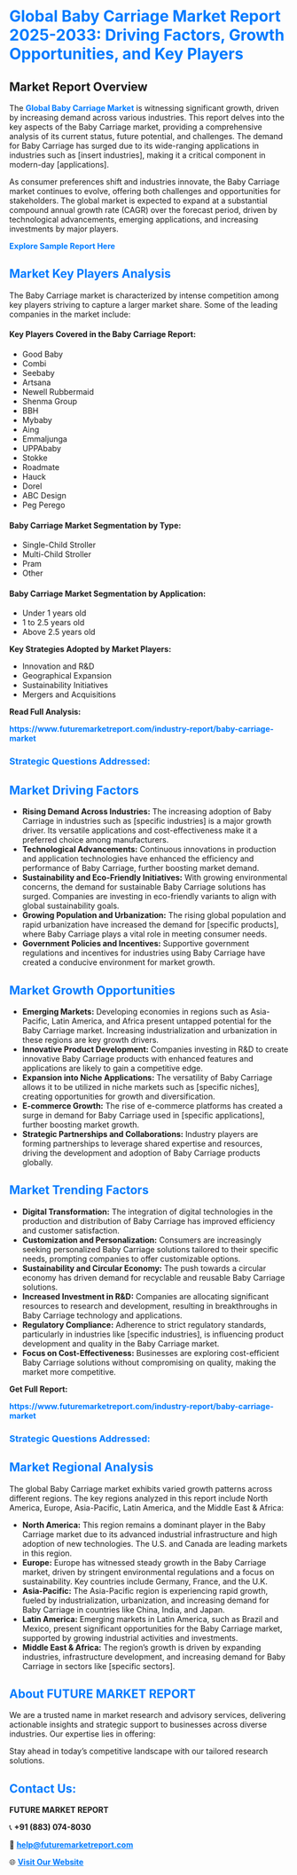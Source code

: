 <h1 style="color: #007BFF;">Global Baby Carriage Market Report 2025-2033: Driving Factors, Growth Opportunities, and Key Players</h1>

<section id="overview">
<h2>Market Report Overview</h2>
<p>The <a href="https://www.futuremarketreport.com/industry-report/baby-carriage-market" style="color: #007BFF; text-decoration: none;"><strong>Global Baby Carriage Market</strong></a> is witnessing significant growth, driven by increasing demand across various industries. This report delves into the key aspects of the Baby Carriage market, providing a comprehensive analysis of its current status, future potential, and challenges. The demand for Baby Carriage has surged due to its wide-ranging applications in industries such as [insert industries], making it a critical component in modern-day [applications].</p>
<p>As consumer preferences shift and industries innovate, the Baby Carriage market continues to evolve, offering both challenges and opportunities for stakeholders. The global market is expected to expand at a substantial compound annual growth rate (CAGR) over the forecast period, driven by technological advancements, emerging applications, and increasing investments by major players.</p>
</section>

<section id="overview">
<p><a href="https://www.futuremarketreport.com/request-sample/reportId=86251" style="color: #007BFF; text-decoration: none;"><strong>Explore Sample Report Here</strong></a></p>
</section>

<section id="key-players">
<h2 style="color: #007BFF;">Market Key Players Analysis</h2>
<p>The Baby Carriage market is characterized by intense competition among key players striving to capture a larger market share. Some of the leading companies in the market include:</p>
<h4>Key Players Covered in the Baby Carriage Report:</h4>
<ul><li>Good Baby</li><li>Combi</li><li>Seebaby</li><li>Artsana</li><li>Newell Rubbermaid</li><li>Shenma Group</li><li>BBH</li><li>Mybaby</li><li>Aing</li><li>Emmaljunga</li><li>UPPAbaby</li><li>Stokke</li><li>Roadmate</li><li>Hauck</li><li>Dorel</li><li>ABC Design</li><li>Peg Perego</li></ul>
<h4>Baby Carriage Market Segmentation by Type:</h4>
<ul><li>Single-Child Stroller</li><li>Multi-Child Stroller</li><li>Pram</li><li>Other</li></ul>

<h4>Baby Carriage Market Segmentation by Application:</h4>
<ul><li>Under 1 years old</li><li>1 to 2.5 years old</li><li>Above 2.5 years old</li></ul>
<p><strong>Key Strategies Adopted by Market Players:</strong></p>
<ul>
<li>Innovation and R&D</li>
<li>Geographical Expansion</li>
<li>Sustainability Initiatives</li>
<li>Mergers and Acquisitions</li>
</ul>
</section>

<section>
<p><strong>Read Full Analysis: </strong></p><a href="https://www.futuremarketreport.com/industry-report/baby-carriage-market" style="color: #007BFF; text-decoration: none;"><strong>https://www.futuremarketreport.com/industry-report/baby-carriage-market</strong></a>
<h3 style="color: #007BFF;">Strategic Questions Addressed:</h3>
</section>

<section id="driving-factors">
<h2 style="color: #007BFF;">Market Driving Factors</h2>
<ul>
<li><strong>Rising Demand Across Industries:</strong> The increasing adoption of Baby Carriage in industries such as [specific industries] is a major growth driver. Its versatile applications and cost-effectiveness make it a preferred choice among manufacturers.</li>
<li><strong>Technological Advancements:</strong> Continuous innovations in production and application technologies have enhanced the efficiency and performance of Baby Carriage, further boosting market demand.</li>
<li><strong>Sustainability and Eco-Friendly Initiatives:</strong> With growing environmental concerns, the demand for sustainable Baby Carriage solutions has surged. Companies are investing in eco-friendly variants to align with global sustainability goals.</li>
<li><strong>Growing Population and Urbanization:</strong> The rising global population and rapid urbanization have increased the demand for [specific products], where Baby Carriage plays a vital role in meeting consumer needs.</li>
<li><strong>Government Policies and Incentives:</strong> Supportive government regulations and incentives for industries using Baby Carriage have created a conducive environment for market growth.</li>
</ul>
</section>

<section id="growth-opportunities">
<h2 style="color: #007BFF;">Market Growth Opportunities</h2>
<ul>
<li><strong>Emerging Markets:</strong> Developing economies in regions such as Asia-Pacific, Latin America, and Africa present untapped potential for the Baby Carriage market. Increasing industrialization and urbanization in these regions are key growth drivers.</li>
<li><strong>Innovative Product Development:</strong> Companies investing in R&D to create innovative Baby Carriage products with enhanced features and applications are likely to gain a competitive edge.</li>
<li><strong>Expansion into Niche Applications:</strong> The versatility of Baby Carriage allows it to be utilized in niche markets such as [specific niches], creating opportunities for growth and diversification.</li>
<li><strong>E-commerce Growth:</strong> The rise of e-commerce platforms has created a surge in demand for Baby Carriage used in [specific applications], further boosting market growth.</li>
<li><strong>Strategic Partnerships and Collaborations:</strong> Industry players are forming partnerships to leverage shared expertise and resources, driving the development and adoption of Baby Carriage products globally.</li>
</ul>
</section>

<section id="trending-factors">
<h2 style="color: #007BFF;">Market Trending Factors</h2>
<ul>
<li><strong>Digital Transformation:</strong> The integration of digital technologies in the production and distribution of Baby Carriage has improved efficiency and customer satisfaction.</li>
<li><strong>Customization and Personalization:</strong> Consumers are increasingly seeking personalized Baby Carriage solutions tailored to their specific needs, prompting companies to offer customizable options.</li>
<li><strong>Sustainability and Circular Economy:</strong> The push towards a circular economy has driven demand for recyclable and reusable Baby Carriage solutions.</li>
<li><strong>Increased Investment in R&D:</strong> Companies are allocating significant resources to research and development, resulting in breakthroughs in Baby Carriage technology and applications.</li>
<li><strong>Regulatory Compliance:</strong> Adherence to strict regulatory standards, particularly in industries like [specific industries], is influencing product development and quality in the Baby Carriage market.</li>
<li><strong>Focus on Cost-Effectiveness:</strong> Businesses are exploring cost-efficient Baby Carriage solutions without compromising on quality, making the market more competitive.</li>
</ul>
</section>

<section>
<p><strong>Get Full Report: </strong></p><a href="https://www.futuremarketreport.com/industry-report/baby-carriage-market" style="color: #007BFF; text-decoration: none;"><strong>https://www.futuremarketreport.com/industry-report/baby-carriage-market</strong></a>
<h3 style="color: #007BFF;">Strategic Questions Addressed:</h3>
</section>


<section id="regional-analysis">
<h2 style="color: #007BFF;">Market Regional Analysis</h2>
<p>The global Baby Carriage market exhibits varied growth patterns across different regions. The key regions analyzed in this report include North America, Europe, Asia-Pacific, Latin America, and the Middle East & Africa:</p>
<ul>
<li><strong>North America:</strong> This region remains a dominant player in the Baby Carriage market due to its advanced industrial infrastructure and high adoption of new technologies. The U.S. and Canada are leading markets in this region.</li>
<li><strong>Europe:</strong> Europe has witnessed steady growth in the Baby Carriage market, driven by stringent environmental regulations and a focus on sustainability. Key countries include Germany, France, and the U.K.</li>
<li><strong>Asia-Pacific:</strong> The Asia-Pacific region is experiencing rapid growth, fueled by industrialization, urbanization, and increasing demand for Baby Carriage in countries like China, India, and Japan.</li>
<li><strong>Latin America:</strong> Emerging markets in Latin America, such as Brazil and Mexico, present significant opportunities for the Baby Carriage market, supported by growing industrial activities and investments.</li>
<li><strong>Middle East & Africa:</strong> The region’s growth is driven by expanding industries, infrastructure development, and increasing demand for Baby Carriage in sectors like [specific sectors].</li>
</ul>
</section>

<footer>
<h2 style="color: #007BFF;">About FUTURE MARKET REPORT</h2>
<p>We are a trusted name in market research and advisory services, delivering actionable insights and strategic support to businesses across diverse industries. Our expertise lies in offering:</p>

<p>Stay ahead in today’s competitive landscape with our tailored research solutions.</p>

<h2 style="color: #007BFF;">Contact Us:</h2>
<p><strong>FUTURE MARKET REPORT</strong></p>
<p>📞 <strong>+91 (883) 074-8030</strong></p>
<p>📧 <strong><a href="mailto:help@futuremarketreport.com" style="color: #007BFF;">help@futuremarketreport.com</a></strong></p>
<p>🌐 <strong><a href="https://www.futuremarketreport.com/" style="color: #007BFF;">Visit Our Website</a></strong></p>
</footer>